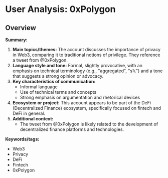 # User Analysis: 0xPolygon

## Overview

**Summary:**

1. **Main topics/themes:** The account discusses the importance of privacy in Web3, comparing it to traditional notions of privilege. They reference a tweet from @0xPolygon.
2. **Language style and tone:** Formal, slightly provocative, with an emphasis on technical terminology (e.g., "aggregated", "s𝕏") and a tone that suggests a strong opinion or advocacy.
3. **Key characteristics of communication:**
	* Informal language
	* Use of technical terms and concepts
	* Strong emphasis on argumentation and rhetorical devices
4. **Ecosystem or project:** This account appears to be part of the DeFi (Decentralized Finance) ecosystem, specifically focused on fintech and DeFi in general.
5. **Additional context:**
	* The tweet from @0xPolygon is likely related to the development of decentralized finance platforms and technologies.

**Keywords/tags:**

* Web3
* Privacy
* DeFi
* Fintech
* 0xPolygon